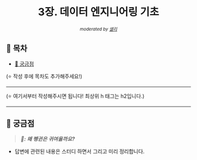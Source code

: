 <div align="center">
    <h1>3장. 데이터 엔지니어링 기초</h1>
    <small><i>moderated by <a href="https://github.com/bsm8734">샐리</a></i></small>
</div>

## 📝 목차

- [🤔 궁금점](#-궁금점)

(⭐️ 작성 후에 목차도 추가해주세요!)

---

(⭐️ 여기서부터 작성해주시면 됩니다! 최상위 h 태그는 h2입니다.)

---

## 🤔 궁금점

> <strong><i>🐧: 왜 펭귄은 귀여울까요?</i></strong>

- 답변에 관련된 내용은 스터디 하면서 그리고 미리 정리합니다.

